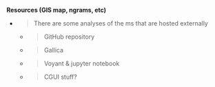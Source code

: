 **Resources (GIS map, ngrams, etc)**

  - > There are some analyses of the ms that are hosted externally
    
      - > GitHub repository
    
      - > Gallica
    
      - > Voyant & jupyter notebook
    
      - > CGUI stuff?
